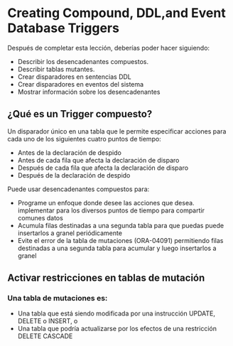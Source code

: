 # Creating Compound, DDL,and Event Database Triggers
Después de completar esta lección, deberías poder hacer
siguiendo:
- Describir los desencadenantes compuestos.
- Describir tablas mutantes.
- Crear disparadores en sentencias DDL
- Crear disparadores en eventos del sistema
- Mostrar información sobre los desencadenantes

## ¿Qué es un Trigger compuesto?
Un disparador único en una tabla que le permite especificar acciones para cada uno de los siguientes cuatro puntos de tiempo:
- Antes de la declaración de despido
- Antes de cada fila que afecta la declaración de disparo
- Después de cada fila que afecta la declaración de disparo
- Después de la declaración de despido


Puede usar desencadenantes compuestos para:
- Programe un enfoque donde desee las acciones que desea. implementar para los diversos puntos de tiempo para compartir comunes datos
- Acumula filas destinadas a una segunda tabla para que puedas puede insertarlos a granel periódicamente
- Evite el error de la tabla de mutaciones (ORA-04091) permitiendo filas destinadas a una segunda tabla para acumular y luego insertarlos a granel



## Activar restricciones en tablas de mutación
### Una tabla de mutaciones es:
- Una tabla que está siendo modificada por una instrucción UPDATE, DELETE o INSERT, o
- Una tabla que podría actualizarse por los efectos de una restricción DELETE CASCADE

